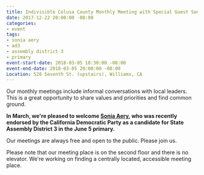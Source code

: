 ```yaml
---
title: Indivisible Colusa County Monthly Meeting with Special Guest Sonia Aery
date: 2017-12-22 20:00:00 -08:00
categories:
- event
tags:
- sonia aery
- ad3
- assembly district 3
- primary
event-start-date: 2018-03-05 18:30:00 -08:00
event-end-date: 2018-03-05 20:00:00 -08:00
Location: 528 Seventh St. (upstairs), Williams, CA
---
```


Our monthly meetings include informal conversations with local leaders. This is a great opportunity to share values and priorities and find common ground. 

**In March, we're pleased to welcome [Sonia Aery](http://www.soniaforassembly.com/), who was recently endorsed by the California Democratic Party as a candidate for State Assembly District 3 in the June 5 primary.**

Our meetings are always free and open to the public. Please join us.

Please note that our meeting place is on the second floor and there is no elevator. We're working on finding a centrally located, accessible meeting place.
